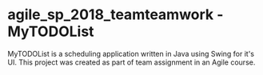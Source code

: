 # agile_sp_2018_teamteamwork - MyTODOList

MyTODOList is a scheduling application written in Java using Swing for it's UI. This project was created as part of team assignment in an Agile course. 
